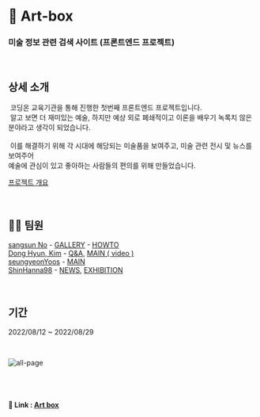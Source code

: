 # 🎨 Art-box

### 미술 정보 관련 검색 사이트 (프론트엔드 프로젝트)

<br/>

## 상세 소개  
&nbsp;코딩온 교육기관을 통해 진행한 첫번째 프론트엔드 프로젝트입니다.  
&nbsp;알고 보면 더 재미있는 예술, 하지만 예상 외로 폐쇄적이고 이론을 배우기 녹록치 않은 분야라고 생각이 되었습니다.  
<br/>
&nbsp;이를 해결하기 위해 각 시대에 해당되는 미술품을 보여주고, 미술 관련 전시 및 뉴스를 보여주어   
예술에 관심이 있고 좋아하는 사람들의 편의를 위해 만들었습니다.

[프로젝트 개요](https://sangsunno.github.io/art%20box/art-box-1-%EA%B0%9C%EC%9A%94/ "개요")

<br/>

## 💁🏻 팀원  

[sangsun No](https://github.com/sangsunNo "sangsun No") - [GALLERY](http://118.67.142.110:8000/show_data "GALLERY") - [HOWTO](https://sangsunno.github.io/art%20box/art-box-2-GALLERY/ "HOWTO")  
[Dong Hyun, Kim](https://github.com/GarlicScent "Dong Hyun, Kim") - [Q&A](http://118.67.142.110:8000/inquery "Q&A"), [MAIN ( video )](http://118.67.142.110:8000/ "MAIN ( video )")    
[seungyeonYoos](https://github.com/seungyeonYoos "seungyeonYoos")  - [MAIN](http://118.67.142.110:8000/ "MAIN ")  
[ShinHanna98](https://github.com/ShinHanna98 "ShinHanna98") - [NEWS](http://118.67.142.110:8000/news_page "NEWS"), [EXHIBITION](http://118.67.142.110:8000/exhibition "EXHIBITION")  

<br/>

## 기간  
2022/08/12 ~ 2022/08/29  

<br/>

![all-page](https://user-images.githubusercontent.com/26360179/195307262-9760a556-265d-40f5-a446-02e9b2293ac4.gif)

<br/><br/>

#### 🔗 Link : [Art box](http://118.67.142.110:8000/)
